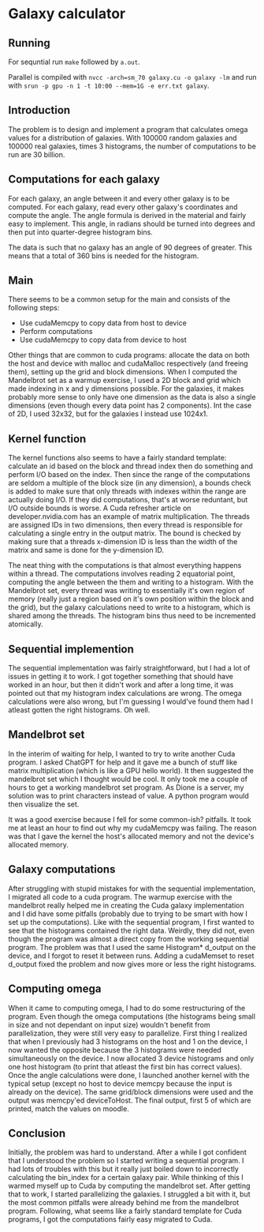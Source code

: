 # Galaxy calculator

## Running
For sequntial run `make` followed by `a.out`.

Parallel is compiled with `nvcc -arch=sm_70 galaxy.cu -o galaxy -lm` and run with `srun -p gpu -n 1 -t 10:00 --mem=1G -e err.txt galaxy`. 

## Introduction
The problem is to design and implement a program that calculates omega values for a distribution of galaxies. With 100000 random galaxies and 100000 real galaxies, times 3 histograms, the number of computations to be run are 30 billion. 

## Computations for each galaxy
For each galaxy, an angle between it and every other galaxy is to be computed. For each galaxy, read every other galaxy's coordinates and compute the angle. The angle formula is derived in the material and fairly easy to implement. This angle, in radians should be turned into degrees and then put into quarter-degree histogram bins.

The data is such that no galaxy has an angle of 90 degrees of greater. This means that a total of 360 bins is needed for the histogram.

## Main
There seems to be a common setup for the main and consists of the following steps:
- Use cudaMemcpy to copy data from host to device
- Perform computations
- Use cudaMemcpy to copy data from device to host

Other things that are common to cuda programs: allocate the data on both the host and device with malloc and cudaMalloc respectively (and freeing them), setting up the grid and block dimensions. When I computed the Mandelbrot set as a warmup exercise, I used a 2D block and grid which made indexing in x and y dimensions possible. For the galaxies, it makes probably more sense to only have one dimension as the data is also a single dimensions (even though every data point has 2 components). Int the case of 2D, I used 32x32, but for the galaxies I instead use 1024x1. 

## Kernel function
The kernel functions also seems to have a fairly standard template: calculate an id based on the block and thread index then do something and perform I/O based on the index. Then since the range of the computations are seldom a multiple of the block size (in any dimension), a bounds check is added to make sure that only threads with indexes within the range are actually doing I/O. If they did computations, that's at worse reduntant, but I/O outside bounds is worse. A Cuda refresher article on developer.nvidia.com has an example of matrix multiplication. The threads are assigned IDs in two dimensions, then every thread is responsible for calculating a single entry in the output matrix. The bound is checked by making sure that a threads x-dimension ID is less than the width of the matrix and same is done for the y-dimension ID.

The neat thing with the computations is that almost everything happens within a thread. The computations involves reading 2 equatorial point, computing the angle between the them and writing to a histogram. With the Mandelbrot set, every thread was writing to essentially it's own region of memory (really just a region based on it's own position within the block and the grid), but the galaxy calculations need to write to a histogram, which is shared among the threads. The histogram bins thus need to be incremented atomically.

## Sequential implemention
The sequential implementation was fairly straightforward, but I had a lot of issues in getting it to work. I got together something that should have worked in an hour, but then it didn't work and after a long time, it was pointed out that my histogram index calculations are wrong. The omega calculations were also wrong, but I'm guessing I would've found them had I atleast gotten the right histograms. Oh well.

## Mandelbrot set
In the interim of waiting for help, I wanted to try to write another Cuda program. I asked ChatGPT for help and it gave me a bunch of stuff like matrix multiplication (which is like a GPU hello world). It then suggested the mandelbrot set which I thought would be cool. It only took me a couple of hours to get a working mandelbrot set program. As Dione is a server, my solution was to print characters instead of value. A python program would then visualize the set. 

It was a good exercise because I fell for some common-ish? pitfalls. It took me at least an hour to find out why my cudaMemcpy was failing. The reason was that I gave the kernel the host's allocated memory and not the device's allocated memory.

## Galaxy computations
After struggling with stupid mistakes for with the sequential implementation, I migrated all code to a cuda program. The warmup exercise with the mandelbrot really helped me in creating the Cuda galaxy implementation and I did have some pitfalls (probably due to trying to be smart with how I set up the computations). Like with the sequential program, I first wanted to see that the histograms contained the right data. Weirdly, they did not, even though the program was almost a direct copy from the working sequential program. The problem was that I used the same Histogram* d_output on the device, and I forgot to reset it between runs. Adding a cudaMemset to reset d_output fixed the problem and now gives more or less the right histograms. 

## Computing omega
When it came to computing omega, I had to do some restructuring of the program. Even though the omega computations (the histograms being small in size and not dependant on input size) wouldn't benefit from parallelization, they were still very easy to parallelize. First thing I realized that when I previously had 3 histograms on the host and 1 on the device, I now wanted the opposite because the 3 histograms were needed simultaneously on the device. I now allocated 3 device histograms and only one host histogram (to print that atleast the first bin has correct values). Once the angle calculations were done, I launched another kernel with the typical setup (except no host to device memcpy because the input is already on the device). The same grid/block dimensions were used and the output was memcpy'ed deviceToHost. The final output, first 5 of which are printed, match the values on moodle. 

## Conclusion
Initially, the problem was hard to understand. After a while I got confident that I understood the problem so I started writing a sequential program. I had lots of troubles with this but it really just boiled down to incorrectly calculating the bin_index for a certain galaxy pair. While thinking of this I warmed myself up to Cuda by computing the mandelbrot set. After getting that to work, I started parallelizing the galaxies. I struggled a bit with it, but the most common pitfalls were already behind me from the mandelbrot program. Following, what seems like a fairly standard template for Cuda programs, I got the computations fairly easy migrated to Cuda. 


